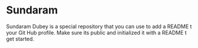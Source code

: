 # Sundaram
Sundaram Dubey is a special repository that you can use to add a README t your Git Hub profile. Make sure its public and initialized it with a README t get started.
